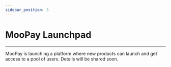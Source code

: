 ```yaml
---
sidebar_position: 3
---
```


# MooPay Launchpad
---

MooPay is launching a platform where new products can launch and get access to a pool of users. Details will be shared soon.
